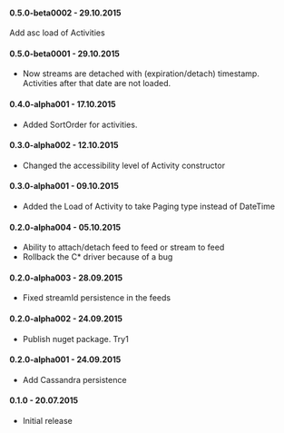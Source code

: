 #### 0.5.0-beta0002 - 29.10.2015
Add asc load of Activities

#### 0.5.0-beta0001 - 29.10.2015
* Now streams are detached with (expiration/detach) timestamp. Activities after that date are not loaded.

#### 0.4.0-alpha001 - 17.10.2015
* Added SortOrder for activities.

#### 0.3.0-alpha002 - 12.10.2015
* Changed the accessibility level of Activity constructor

#### 0.3.0-alpha001 - 09.10.2015
* Added  the Load of Activity to take Paging type instead of DateTime

#### 0.2.0-alpha004 - 05.10.2015
* Ability to attach/detach feed to feed or stream to feed
* Rollback the C* driver because of a bug

#### 0.2.0-alpha003 - 28.09.2015
* Fixed streamId persistence in the feeds

#### 0.2.0-alpha002 - 24.09.2015
* Publish nuget package. Try1

#### 0.2.0-alpha001 - 24.09.2015
* Add Cassandra persistence

#### 0.1.0 - 20.07.2015
* Initial release

